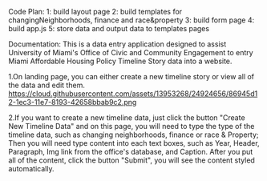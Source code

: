 Code Plan:
1: build layout page
2: build templates for changingNeighborhoods, finance and race&property
3: build form page
4: build app.js
5: store data and output data to templates pages

Documentation:
This is a data entry application designed to assist University of Miami's Office of Civic and Community Engagement to entry Miami Affordable Housing Policy Timeline Story data into a website. 

1.On landing page, you can either create a new timeline story or view all of the data and edit them. 
https://cloud.githubusercontent.com/assets/13953268/24924656/86945d12-1ec3-11e7-8193-42658bbab9c2.png

2.If you want to create a new timeline data, just click the button "Create New Timeline Data" and on this page, you will need to type the type of the timeline data, such as changing neighborhoods, finance or race & Property; Then you will need type content into each text boxes, such as Year, Header, Paragraph, Img link from the office's database, and Caption. After you put all of the content, click the button "Submit", you will see the content styled automatically. 
